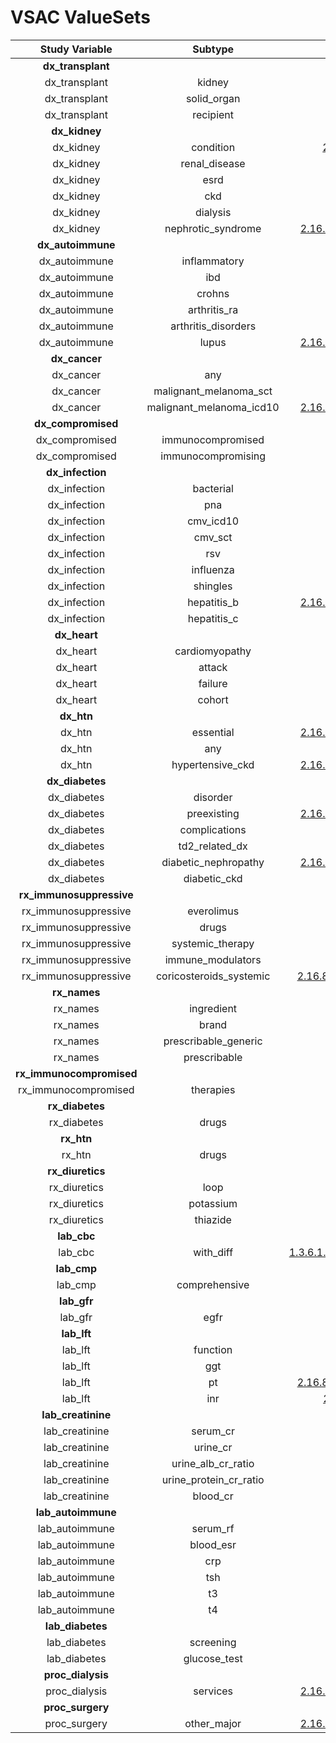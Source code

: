 # VSAC ValueSets

|Study Variable|Subtype|VSAC|
|:------:|:-----:|:---:|
|**dx_transplant**||
|dx_transplant|kidney|[2.16.840.1.113762.1.4.1078.16](https://vsac.nlm.nih.gov/valueset/2.16.840.1.113762.1.4.1078.16/expansion/Latest)|
|dx_transplant|solid_organ|[2.16.840.1.113762.1.4.1032.205](https://vsac.nlm.nih.gov/valueset/2.16.840.1.113762.1.4.1032.205/expansion/Latest)|
|dx_transplant|recipient|[2.16.840.1.113762.1.4.1111.27](https://vsac.nlm.nih.gov/valueset/2.16.840.1.113762.1.4.1111.27/expansion/Latest)|
|**dx_kidney**||
|dx_kidney|condition|[2.16.840.1.113883.17.4077.3.2028](https://vsac.nlm.nih.gov/valueset/2.16.840.1.113883.17.4077.3.2028/expansion/Latest)|
|dx_kidney|renal_disease|[2.16.840.1.113762.1.4.1029.335](https://vsac.nlm.nih.gov/valueset/2.16.840.1.113762.1.4.1029.335/expansion/Latest)|
|dx_kidney|esrd|[2.16.840.1.113762.1.4.1235.172](https://vsac.nlm.nih.gov/valueset/2.16.840.1.113762.1.4.1235.172/expansion/Latest)|
|dx_kidney|ckd|[2.16.840.1.113762.1.4.1078.114](https://vsac.nlm.nih.gov/valueset/2.16.840.1.113762.1.4.1078.114/expansion/Latest)|
|dx_kidney|dialysis|[2.16.840.1.113762.1.4.1078.342](https://vsac.nlm.nih.gov/valueset/2.16.840.1.113762.1.4.1078.342/expansion/Latest)|
|dx_kidney|nephrotic_syndrome|[2.16.840.1.113883.3.464.1003.109.12.1018](https://vsac.nlm.nih.gov/valueset/2.16.840.1.113883.3.464.1003.109.12.1018/expansion/Latest)|
|**dx_autoimmune**||
|dx_autoimmune|inflammatory|[2.16.840.1.113883.3.3157.1834](https://vsac.nlm.nih.gov/valueset/2.16.840.1.113883.3.3157.1834/expansion/Latest)|
|dx_autoimmune|ibd|[2.16.840.1.113762.1.4.1078.879](https://vsac.nlm.nih.gov/valueset/2.16.840.1.113762.1.4.1078.879/expansion/Latest)|
|dx_autoimmune|crohns|[2.16.840.1.113762.1.4.1034.576](https://vsac.nlm.nih.gov/valueset/2.16.840.1.113762.1.4.1034.576/expansion/Latest)|
|dx_autoimmune|arthritis_ra|[2.16.840.1.113762.1.4.1222.651](https://vsac.nlm.nih.gov/valueset/2.16.840.1.113762.1.4.1222.651/expansion/Latest)|
|dx_autoimmune|arthritis_disorders|[2.16.840.1.113762.1.4.1222.81](https://vsac.nlm.nih.gov/valueset/2.16.840.1.113762.1.4.1222.81/expansion/Latest)|
|dx_autoimmune|lupus|[2.16.840.1.113883.3.464.1003.117.12.1010](https://vsac.nlm.nih.gov/valueset/2.16.840.1.113883.3.464.1003.117.12.1010/expansion/Latest)|
|**dx_cancer**||
|dx_cancer|any|[2.16.840.1.113883.3.526.3.1010](https://vsac.nlm.nih.gov/valueset/2.16.840.1.113883.3.526.3.1010/expansion/Latest)|
|dx_cancer|malignant_melanoma_sct|[2.16.840.1.113883.3.1434.1038](https://vsac.nlm.nih.gov/valueset/2.16.840.1.113883.3.1434.1038/expansion/Latest)|
|dx_cancer|malignant_melanoma_icd10|[2.16.840.1.113883.3.464.1003.108.11.1018](https://vsac.nlm.nih.gov/valueset/2.16.840.1.113883.3.464.1003.108.11.1018/expansion/Latest)|
|**dx_compromised**||
|dx_compromised|immunocompromised|[2.16.840.1.113883.3.666.5.1940](https://vsac.nlm.nih.gov/valueset/2.16.840.1.113883.3.666.5.1940/expansion/Latest)|
|dx_compromised|immunocompromising|[2.16.840.1.113762.1.4.1235.212](https://vsac.nlm.nih.gov/valueset/2.16.840.1.113762.1.4.1235.212/expansion/Latest)|
|**dx_infection**||
|dx_infection|bacterial|[2.16.840.1.113762.1.4.1200.288](https://vsac.nlm.nih.gov/valueset/2.16.840.1.113762.1.4.1200.288/expansion/Latest)|
|dx_infection|pna|[2.16.840.1.113762.1.4.1078.738](https://vsac.nlm.nih.gov/valueset/2.16.840.1.113762.1.4.1078.738/expansion/Latest)|
|dx_infection|cmv_icd10|[2.16.840.1.113762.1.4.1146.2234](https://vsac.nlm.nih.gov/valueset/2.16.840.1.113762.1.4.1146.2234/expansion/Latest)|
|dx_infection|cmv_sct|[2.16.840.1.113762.1.4.1146.2233](https://vsac.nlm.nih.gov/valueset/2.16.840.1.113762.1.4.1146.2233/expansion/Latest)|
|dx_infection|rsv|[2.16.840.1.113762.1.4.1078.754](https://vsac.nlm.nih.gov/valueset/2.16.840.1.113762.1.4.1078.754/expansion/Latest)|
|dx_infection|influenza|[2.16.840.1.113762.1.4.1078.747](https://vsac.nlm.nih.gov/valueset/2.16.840.1.113762.1.4.1078.747/expansion/Latest)|
|dx_infection|shingles|[2.16.840.1.113762.1.4.1222.1478](https://vsac.nlm.nih.gov/valueset/2.16.840.1.113762.1.4.1222.1478/expansion/Latest)|
|dx_infection|hepatitis_b|[2.16.840.1.113883.3.464.1003.110.12.1025](https://vsac.nlm.nih.gov/valueset/2.16.840.1.113883.3.464.1003.110.12.1025/expansion/Latest)|
|dx_infection|hepatitis_c|[2.16.840.1.113762.1.4.1222.30](https://vsac.nlm.nih.gov/valueset/2.16.840.1.113762.1.4.1222.30/expansion/Latest)|
|**dx_heart**||
|dx_heart|cardiomyopathy|[2.16.840.1.113762.1.4.1222.579](https://vsac.nlm.nih.gov/valueset/2.16.840.1.113762.1.4.1222.579/expansion/Latest)|
|dx_heart|attack|[2.16.840.1.113883.3.666.5.3011](https://vsac.nlm.nih.gov/valueset/2.16.840.1.113883.3.666.5.3011/expansion/Latest)|
|dx_heart|failure|[2.16.840.1.113762.1.4.1222.1543](https://vsac.nlm.nih.gov/valueset/2.16.840.1.113762.1.4.1222.1543/expansion/Latest)|
|dx_heart|cohort|[2.16.840.1.113762.1.4.1182.308](https://vsac.nlm.nih.gov/valueset/2.16.840.1.113762.1.4.1182.308/expansion/Latest)|
|**dx_htn**||
|dx_htn|essential|[2.16.840.1.113883.3.464.1003.104.12.1011](https://vsac.nlm.nih.gov/valueset/2.16.840.1.113883.3.464.1003.104.12.1011/expansion/Latest)|
|dx_htn|any|[2.16.840.1.113762.1.4.1251.12](https://vsac.nlm.nih.gov/valueset/2.16.840.1.113762.1.4.1251.12/expansion/Latest)|
|dx_htn|hypertensive_ckd|[2.16.840.1.113883.3.464.1003.109.12.1017](https://vsac.nlm.nih.gov/valueset/2.16.840.1.113883.3.464.1003.109.12.1017/expansion/Latest)|
|**dx_diabetes**||
|dx_diabetes|disorder|[2.16.840.1.113762.1.4.1219.35](https://vsac.nlm.nih.gov/valueset/2.16.840.1.113762.1.4.1219.35/expansion/Latest)|
|dx_diabetes|preexisting|[2.16.840.1.113883.3.464.1003.198.12.1075](https://vsac.nlm.nih.gov/valueset/2.16.840.1.113883.3.464.1003.198.12.1075/expansion/Latest)|
|dx_diabetes|complications|[2.16.840.1.113762.1.4.1222.1537](https://vsac.nlm.nih.gov/valueset/2.16.840.1.113762.1.4.1222.1537/expansion/Latest)|
|dx_diabetes|td2_related_dx|[2.16.840.1.113762.1.4.1078.440](https://vsac.nlm.nih.gov/valueset/2.16.840.1.113762.1.4.1078.440/expansion/Latest)|
|dx_diabetes|diabetic_nephropathy|[2.16.840.1.113883.3.464.1003.109.12.1004](https://vsac.nlm.nih.gov/valueset/2.16.840.1.113883.3.464.1003.109.12.1004/expansion/Latest)|
|dx_diabetes|diabetic_ckd|[2.16.840.1.113762.1.4.1078.124](https://vsac.nlm.nih.gov/valueset/2.16.840.1.113762.1.4.1078.124/expansion/Latest)|
|**rx_immunosuppressive**||
|rx_immunosuppressive|everolimus|[2.16.840.1.113762.1.4.1260.499](https://vsac.nlm.nih.gov/valueset/2.16.840.1.113762.1.4.1260.499/expansion/Latest)|
|rx_immunosuppressive|drugs|[2.16.840.1.113762.1.4.1219.192](https://vsac.nlm.nih.gov/valueset/2.16.840.1.113762.1.4.1219.192/expansion/Latest)|
|rx_immunosuppressive|systemic_therapy|[2.16.840.1.113883.3.666.5.803](https://vsac.nlm.nih.gov/valueset/2.16.840.1.113883.3.666.5.803/expansion/Latest)|
|rx_immunosuppressive|immune_modulators|[2.16.840.1.113762.1.4.1248.124](https://vsac.nlm.nih.gov/valueset/2.16.840.1.113762.1.4.1248.124/expansion/Latest)|
|rx_immunosuppressive|coricosteroids_systemic|[2.16.840.1.113883.3.3616.200.110.102.2061](https://vsac.nlm.nih.gov/valueset/2.16.840.1.113883.3.3616.200.110.102.2061/expansion/Latest)|
|**rx_names**||
|rx_names|ingredient|[2.16.840.1.113762.1.4.1010.7](https://vsac.nlm.nih.gov/valueset/2.16.840.1.113762.1.4.1010.7/expansion/Latest)|
|rx_names|brand|[2.16.840.1.113883.3.88.12.80.16](https://vsac.nlm.nih.gov/valueset/2.16.840.1.113883.3.88.12.80.16/expansion/Latest)|
|rx_names|prescribable_generic|[2.16.840.1.113883.3.88.12.80.17](https://vsac.nlm.nih.gov/valueset/2.16.840.1.113883.3.88.12.80.17/expansion/Latest)|
|rx_names|prescribable|[2.16.840.1.113762.1.4.1237.18](https://vsac.nlm.nih.gov/valueset/2.16.840.1.113762.1.4.1237.18/expansion/Latest)|
|**rx_immunocompromised**||
|rx_immunocompromised|therapies|[2.16.840.1.113762.1.4.1235.212](https://vsac.nlm.nih.gov/valueset/2.16.840.1.113762.1.4.1235.212/expansion/Latest)|
|**rx_diabetes**||
|rx_diabetes|drugs|[2.16.840.1.113762.1.4.1190.58](https://vsac.nlm.nih.gov/valueset/2.16.840.1.113762.1.4.1190.58/expansion/Latest)|
|**rx_htn**||
|rx_htn|drugs|[2.16.840.1.113883.3.600.1476](https://vsac.nlm.nih.gov/valueset/2.16.840.1.113883.3.600.1476/expansion/Latest)|
|**rx_diuretics**||
|rx_diuretics|loop|[2.16.840.1.113762.1.4.1078.898](https://vsac.nlm.nih.gov/valueset/2.16.840.1.113762.1.4.1078.898/expansion/Latest)|
|rx_diuretics|potassium|[2.16.840.1.113762.1.4.1213.41](https://vsac.nlm.nih.gov/valueset/2.16.840.1.113762.1.4.1213.41/expansion/Latest)|
|rx_diuretics|thiazide|[2.16.840.1.113762.1.4.1078.8](https://vsac.nlm.nih.gov/valueset/2.16.840.1.113762.1.4.1078.8/expansion/Latest)|
|**lab_cbc**||
|lab_cbc|with_diff|[1.3.6.1.4.1.6997.4.1.2.271.13.38167.1.1.999.594](https://vsac.nlm.nih.gov/valueset/1.3.6.1.4.1.6997.4.1.2.271.13.38167.1.1.999.594/expansion/Latest)|
|**lab_cmp**||
|lab_cmp|comprehensive|[2.16.840.1.113762.1.4.1078.867](https://vsac.nlm.nih.gov/valueset/2.16.840.1.113762.1.4.1078.867/expansion/Latest)|
|**lab_gfr**||
|lab_gfr|egfr|[2.16.840.1.113762.1.4.1078.397](https://vsac.nlm.nih.gov/valueset/2.16.840.1.113762.1.4.1078.397/expansion/Latest)|
|**lab_lft**||
|lab_lft|function|[2.16.840.1.113762.1.4.1078.867](https://vsac.nlm.nih.gov/valueset/2.16.840.1.113762.1.4.1078.867/expansion/Latest)|
|lab_lft|ggt|[2.16.840.1.113762.1.4.1222.806](https://vsac.nlm.nih.gov/valueset/2.16.840.1.113762.1.4.1222.806/expansion/Latest)|
|lab_lft|pt|[2.16.840.1.113883.3.3616.200.110.102.5037](https://vsac.nlm.nih.gov/valueset/2.16.840.1.113883.3.3616.200.110.102.5037/expansion/Latest)|
|lab_lft|inr|[2.16.840.1.113883.3.117.1.7.1.213](https://vsac.nlm.nih.gov/valueset/2.16.840.1.113883.3.117.1.7.1.213/expansion/Latest)|
|**lab_creatinine**||
|lab_creatinine|serum_cr|[2.16.840.1.113762.1.4.1146.2206](https://vsac.nlm.nih.gov/valueset/2.16.840.1.113762.1.4.1146.2206/expansion/Latest)|
|lab_creatinine|urine_cr|[2.16.840.1.113762.1.4.1178.87](https://vsac.nlm.nih.gov/valueset/2.16.840.1.113762.1.4.1178.87/expansion/Latest)|
|lab_creatinine|urine_alb_cr_ratio|[2.16.840.1.113883.3.6929.3.1007](https://vsac.nlm.nih.gov/valueset/2.16.840.1.113883.3.6929.3.1007/expansion/Latest)|
|lab_creatinine|urine_protein_cr_ratio|[2.16.840.1.113762.1.4.1222.790](https://vsac.nlm.nih.gov/valueset/2.16.840.1.113762.1.4.1222.790/expansion/Latest)|
|lab_creatinine|blood_cr|[2.16.840.1.113762.1.4.1222.111](https://vsac.nlm.nih.gov/valueset/2.16.840.1.113762.1.4.1222.111/expansion/Latest)|
|**lab_autoimmune**||
|lab_autoimmune|serum_rf|[2.16.840.1.113762.1.4.1222.812](https://vsac.nlm.nih.gov/valueset/2.16.840.1.113762.1.4.1222.812/expansion/Latest)|
|lab_autoimmune|blood_esr|[2.16.840.1.113762.1.4.1222.1609](https://vsac.nlm.nih.gov/valueset/2.16.840.1.113762.1.4.1222.1609/expansion/Latest)|
|lab_autoimmune|crp|[2.16.840.1.113762.1.4.1146.1933](https://vsac.nlm.nih.gov/valueset/2.16.840.1.113762.1.4.1146.1933/expansion/Latest)|
|lab_autoimmune|tsh|[2.16.840.1.113762.1.4.1146.2156](https://vsac.nlm.nih.gov/valueset/2.16.840.1.113762.1.4.1146.2156/expansion/Latest)|
|lab_autoimmune|t3|[2.16.840.1.113762.1.4.1078.864](https://vsac.nlm.nih.gov/valueset/2.16.840.1.113762.1.4.1078.864/expansion/Latest)|
|lab_autoimmune|t4|[2.16.840.1.113762.1.4.1078.865](https://vsac.nlm.nih.gov/valueset/2.16.840.1.113762.1.4.1078.865/expansion/Latest)|
|**lab_diabetes**||
|lab_diabetes|screening|[2.16.840.1.113762.1.4.1221.122](https://vsac.nlm.nih.gov/valueset/2.16.840.1.113762.1.4.1221.122/expansion/Latest)|
|lab_diabetes|glucose_test|[2.16.840.1.113762.1.4.1045.134](https://vsac.nlm.nih.gov/valueset/2.16.840.1.113762.1.4.1045.134/expansion/Latest)|
|**proc_dialysis**||
|proc_dialysis|services|[2.16.840.1.113883.3.464.1003.109.12.1013](https://vsac.nlm.nih.gov/valueset/2.16.840.1.113883.3.464.1003.109.12.1013/expansion/Latest)|
|**proc_surgery**||
|proc_surgery|other_major|[2.16.840.1.113883.3.464.1003.198.12.1075](https://vsac.nlm.nih.gov/valueset/2.16.840.1.113883.3.464.1003.198.12.1075/expansion/Latest)|